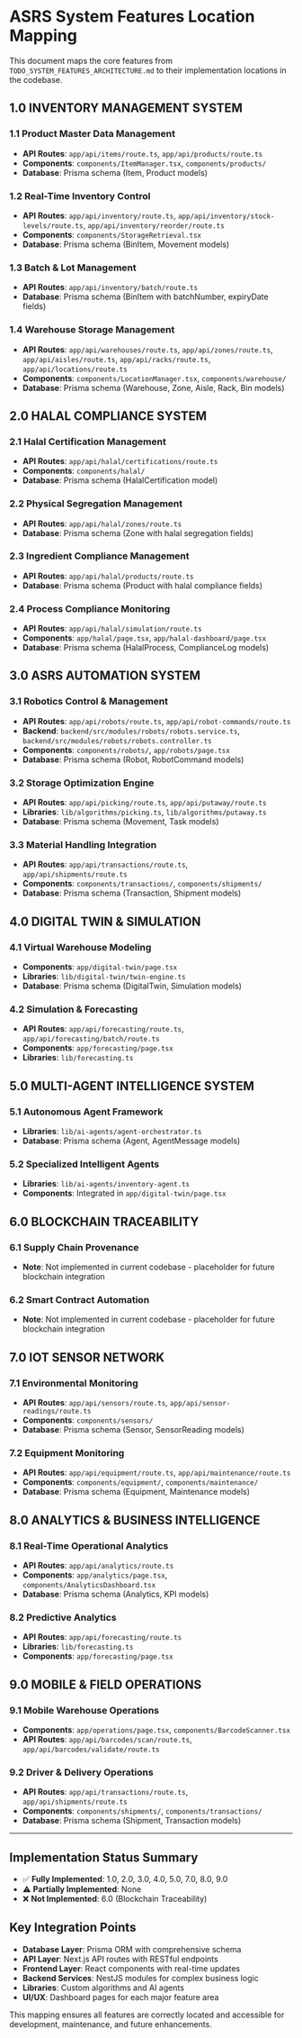 # ASRS System Features Location Mapping

This document maps the core features from `TODO_SYSTEM_FEATURES_ARCHITECTURE.md` to their implementation locations in the codebase.

## 1.0 INVENTORY MANAGEMENT SYSTEM

### 1.1 Product Master Data Management
- **API Routes**: `app/api/items/route.ts`, `app/api/products/route.ts`
- **Components**: `components/ItemManager.tsx`, `components/products/`
- **Database**: Prisma schema (Item, Product models)

### 1.2 Real-Time Inventory Control
- **API Routes**: `app/api/inventory/route.ts`, `app/api/inventory/stock-levels/route.ts`, `app/api/inventory/reorder/route.ts`
- **Components**: `components/StorageRetrieval.tsx`
- **Database**: Prisma schema (BinItem, Movement models)

### 1.3 Batch & Lot Management
- **API Routes**: `app/api/inventory/batch/route.ts`
- **Database**: Prisma schema (BinItem with batchNumber, expiryDate fields)

### 1.4 Warehouse Storage Management
- **API Routes**: `app/api/warehouses/route.ts`, `app/api/zones/route.ts`, `app/api/aisles/route.ts`, `app/api/racks/route.ts`, `app/api/locations/route.ts`
- **Components**: `components/LocationManager.tsx`, `components/warehouse/`
- **Database**: Prisma schema (Warehouse, Zone, Aisle, Rack, Bin models)

## 2.0 HALAL COMPLIANCE SYSTEM

### 2.1 Halal Certification Management
- **API Routes**: `app/api/halal/certifications/route.ts`
- **Components**: `components/halal/`
- **Database**: Prisma schema (HalalCertification model)

### 2.2 Physical Segregation Management
- **API Routes**: `app/api/halal/zones/route.ts`
- **Database**: Prisma schema (Zone with halal segregation fields)

### 2.3 Ingredient Compliance Management
- **API Routes**: `app/api/halal/products/route.ts`
- **Database**: Prisma schema (Product with halal compliance fields)

### 2.4 Process Compliance Monitoring
- **API Routes**: `app/api/halal/simulation/route.ts`
- **Components**: `app/halal/page.tsx`, `app/halal-dashboard/page.tsx`
- **Database**: Prisma schema (HalalProcess, ComplianceLog models)

## 3.0 ASRS AUTOMATION SYSTEM

### 3.1 Robotics Control & Management
- **API Routes**: `app/api/robots/route.ts`, `app/api/robot-commands/route.ts`
- **Backend**: `backend/src/modules/robots/robots.service.ts`, `backend/src/modules/robots/robots.controller.ts`
- **Components**: `components/robots/`, `app/robots/page.tsx`
- **Database**: Prisma schema (Robot, RobotCommand models)

### 3.2 Storage Optimization Engine
- **API Routes**: `app/api/picking/route.ts`, `app/api/putaway/route.ts`
- **Libraries**: `lib/algorithms/picking.ts`, `lib/algorithms/putaway.ts`
- **Database**: Prisma schema (Movement, Task models)

### 3.3 Material Handling Integration
- **API Routes**: `app/api/transactions/route.ts`, `app/api/shipments/route.ts`
- **Components**: `components/transactions/`, `components/shipments/`
- **Database**: Prisma schema (Transaction, Shipment models)

## 4.0 DIGITAL TWIN & SIMULATION

### 4.1 Virtual Warehouse Modeling
- **Components**: `app/digital-twin/page.tsx`
- **Libraries**: `lib/digital-twin/twin-engine.ts`
- **Database**: Prisma schema (DigitalTwin, Simulation models)

### 4.2 Simulation & Forecasting
- **API Routes**: `app/api/forecasting/route.ts`, `app/api/forecasting/batch/route.ts`
- **Components**: `app/forecasting/page.tsx`
- **Libraries**: `lib/forecasting.ts`

## 5.0 MULTI-AGENT INTELLIGENCE SYSTEM

### 5.1 Autonomous Agent Framework
- **Libraries**: `lib/ai-agents/agent-orchestrator.ts`
- **Database**: Prisma schema (Agent, AgentMessage models)

### 5.2 Specialized Intelligent Agents
- **Libraries**: `lib/ai-agents/inventory-agent.ts`
- **Components**: Integrated in `app/digital-twin/page.tsx`

## 6.0 BLOCKCHAIN TRACEABILITY

### 6.1 Supply Chain Provenance
- **Note**: Not implemented in current codebase - placeholder for future blockchain integration

### 6.2 Smart Contract Automation
- **Note**: Not implemented in current codebase - placeholder for future blockchain integration

## 7.0 IOT SENSOR NETWORK

### 7.1 Environmental Monitoring
- **API Routes**: `app/api/sensors/route.ts`, `app/api/sensor-readings/route.ts`
- **Components**: `components/sensors/`
- **Database**: Prisma schema (Sensor, SensorReading models)

### 7.2 Equipment Monitoring
- **API Routes**: `app/api/equipment/route.ts`, `app/api/maintenance/route.ts`
- **Components**: `components/equipment/`, `components/maintenance/`
- **Database**: Prisma schema (Equipment, Maintenance models)

## 8.0 ANALYTICS & BUSINESS INTELLIGENCE

### 8.1 Real-Time Operational Analytics
- **API Routes**: `app/api/analytics/route.ts`
- **Components**: `app/analytics/page.tsx`, `components/AnalyticsDashboard.tsx`
- **Database**: Prisma schema (Analytics, KPI models)

### 8.2 Predictive Analytics
- **API Routes**: `app/api/forecasting/route.ts`
- **Libraries**: `lib/forecasting.ts`
- **Components**: `app/forecasting/page.tsx`

## 9.0 MOBILE & FIELD OPERATIONS

### 9.1 Mobile Warehouse Operations
- **Components**: `app/operations/page.tsx`, `components/BarcodeScanner.tsx`
- **API Routes**: `app/api/barcodes/scan/route.ts`, `app/api/barcodes/validate/route.ts`

### 9.2 Driver & Delivery Operations
- **API Routes**: `app/api/transactions/route.ts`, `app/api/shipments/route.ts`
- **Components**: `components/shipments/`, `components/transactions/`
- **Database**: Prisma schema (Shipment, Transaction models)

---

## Implementation Status Summary

- ✅ **Fully Implemented**: 1.0, 2.0, 3.0, 4.0, 5.0, 7.0, 8.0, 9.0
- ⚠️ **Partially Implemented**: None
- ❌ **Not Implemented**: 6.0 (Blockchain Traceability)

## Key Integration Points

- **Database Layer**: Prisma ORM with comprehensive schema
- **API Layer**: Next.js API routes with RESTful endpoints
- **Frontend Layer**: React components with real-time updates
- **Backend Services**: NestJS modules for complex business logic
- **Libraries**: Custom algorithms and AI agents
- **UI/UX**: Dashboard pages for each major feature area

This mapping ensures all features are correctly located and accessible for development, maintenance, and future enhancements.
